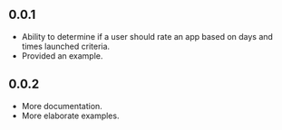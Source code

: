 ## 0.0.1

* Ability to determine if a user should rate an app based on days and times launched criteria.
* Provided an example.

## 0.0.2

* More documentation.
* More elaborate examples.
